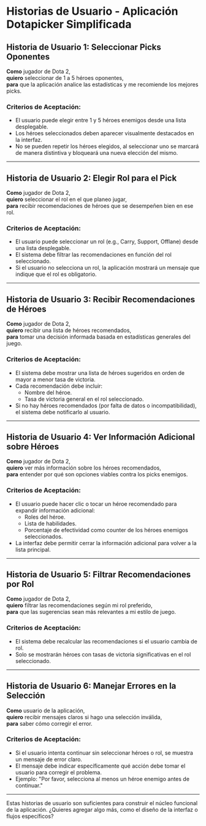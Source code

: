 # Historias de Usuario - Aplicación Dotapicker Simplificada

## Historia de Usuario 1: Seleccionar Picks Oponentes
**Como** jugador de Dota 2,  
**quiero** seleccionar de 1 a 5 héroes oponentes,  
**para** que la aplicación analice las estadísticas y me recomiende los mejores picks.

### Criterios de Aceptación:
- El usuario puede elegir entre 1 y 5 héroes enemigos desde una lista desplegable.
- Los héroes seleccionados deben aparecer visualmente destacados en la interfaz.
- No se pueden repetir los héroes elegidos, al seleccionar uno se marcará de manera distintiva y bloqueará una nueva elección del mismo.

---

## Historia de Usuario 2: Elegir Rol para el Pick
**Como** jugador de Dota 2,  
**quiero** seleccionar el rol en el que planeo jugar,  
**para** recibir recomendaciones de héroes que se desempeñen bien en ese rol.

### Criterios de Aceptación:
- El usuario puede seleccionar un rol (e.g., Carry, Support, Offlane) desde una lista desplegable.
- El sistema debe filtrar las recomendaciones en función del rol seleccionado.
- Si el usuario no selecciona un rol, la aplicación mostrará un mensaje que indique que el rol es obligatorio.

---

## Historia de Usuario 3: Recibir Recomendaciones de Héroes
**Como** jugador de Dota 2,  
**quiero** recibir una lista de héroes recomendados,  
**para** tomar una decisión informada basada en estadísticas generales del juego.

### Criterios de Aceptación:
- El sistema debe mostrar una lista de héroes sugeridos en orden de mayor a menor tasa de victoria.
- Cada recomendación debe incluir:
  - Nombre del héroe.
  - Tasa de victoria general en el rol seleccionado.
- Si no hay héroes recomendados (por falta de datos o incompatibilidad), el sistema debe notificarlo al usuario.

---

## Historia de Usuario 4: Ver Información Adicional sobre Héroes
**Como** jugador de Dota 2,  
**quiero** ver más información sobre los héroes recomendados,  
**para** entender por qué son opciones viables contra los picks enemigos.

### Criterios de Aceptación:
- El usuario puede hacer clic o tocar un héroe recomendado para expandir información adicional:
  - Roles del héroe.
  - Lista de habilidades.
  - Porcentaje de efectividad como counter de los héroes enemigos seleccionados.
- La interfaz debe permitir cerrar la información adicional para volver a la lista principal.

---

## Historia de Usuario 5: Filtrar Recomendaciones por Rol
**Como** jugador de Dota 2,  
**quiero** filtrar las recomendaciones según mi rol preferido,  
**para** que las sugerencias sean más relevantes a mi estilo de juego.

### Criterios de Aceptación:
- El sistema debe recalcular las recomendaciones si el usuario cambia de rol.
- Solo se mostrarán héroes con tasas de victoria significativas en el rol seleccionado.

---

## Historia de Usuario 6: Manejar Errores en la Selección
**Como** usuario de la aplicación,  
**quiero** recibir mensajes claros si hago una selección inválida,  
**para** saber cómo corregir el error.

### Criterios de Aceptación:
- Si el usuario intenta continuar sin seleccionar héroes o rol, se muestra un mensaje de error claro.
- El mensaje debe indicar específicamente qué acción debe tomar el usuario para corregir el problema.
- Ejemplo: "Por favor, selecciona al menos un héroe enemigo antes de continuar."

---

Estas historias de usuario son suficientes para construir el núcleo funcional de la aplicación. ¿Quieres agregar algo más, como el diseño de la interfaz o flujos específicos? 
